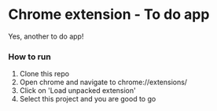 # Chrome extension - To do app

Yes, another to do app!

### How to run
1. Clone this repo
2. Open chrome and navigate to chrome://extensions/
3. Click on 'Load unpacked extension'
4. Select this  project and you are good to go